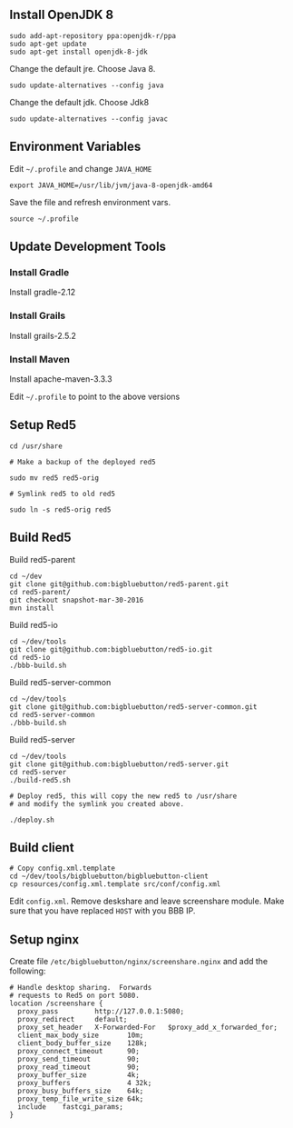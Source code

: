 ## Install OpenJDK 8

```
sudo add-apt-repository ppa:openjdk-r/ppa
sudo apt-get update
sudo apt-get install openjdk-8-jdk
```

Change the default jre. Choose Java 8.

```
sudo update-alternatives --config java
```

Change the default jdk. Choose Jdk8

```
sudo update-alternatives --config javac
```

## Environment Variables

Edit `~/.profile` and change `JAVA_HOME`

```
export JAVA_HOME=/usr/lib/jvm/java-8-openjdk-amd64
```

Save the file and refresh environment vars.

```
source ~/.profile
```

## Update Development Tools

### Install Gradle

Install gradle-2.12

### Install Grails

Install grails-2.5.2

### Install Maven

Install apache-maven-3.3.3

Edit ```~/.profile``` to point to the above versions

## Setup Red5

```
cd /usr/share

# Make a backup of the deployed red5

sudo mv red5 red5-orig

# Symlink red5 to old red5

sudo ln -s red5-orig red5
```

## Build Red5

Build red5-parent 

```
cd ~/dev
git clone git@github.com:bigbluebutton/red5-parent.git
cd red5-parent/
git checkout snapshot-mar-30-2016
mvn install
```

Build red5-io

```
cd ~/dev/tools
git clone git@github.com:bigbluebutton/red5-io.git
cd red5-io
./bbb-build.sh
```

Build red5-server-common

```
cd ~/dev/tools
git clone git@github.com:bigbluebutton/red5-server-common.git
cd red5-server-common
./bbb-build.sh
```

Build red5-server

```
cd ~/dev/tools
git clone git@github.com:bigbluebutton/red5-server.git
cd red5-server
./build-red5.sh

# Deploy red5, this will copy the new red5 to /usr/share
# and modify the symlink you created above.

./deploy.sh
```



## Build client

```
# Copy config.xml.template
cd ~/dev/tools/bigbluebutton/bigbluebutton-client
cp resources/config.xml.template src/conf/config.xml
```

Edit `config.xml`. Remove deskshare and leave screenshare module.
Make sure that you have replaced `HOST` with you BBB IP.

## Setup nginx

Create file `/etc/bigbluebutton/nginx/screenshare.nginx` and add the following:

```
# Handle desktop sharing.  Forwards
# requests to Red5 on port 5080.
location /screenshare {
  proxy_pass         http://127.0.0.1:5080;
  proxy_redirect     default;
  proxy_set_header   X-Forwarded-For   $proxy_add_x_forwarded_for;
  client_max_body_size       10m;
  client_body_buffer_size    128k;
  proxy_connect_timeout      90;
  proxy_send_timeout         90;
  proxy_read_timeout         90;
  proxy_buffer_size          4k;
  proxy_buffers              4 32k;
  proxy_busy_buffers_size    64k;
  proxy_temp_file_write_size 64k;
  include    fastcgi_params;
}
```

